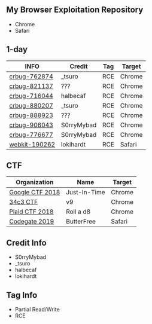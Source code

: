 ## My Browser Exploitation Repository
* Chrome
* Safari

## 1-day
INFO | Credit | Tag | Target
---------- | --------- | --------- | ---------
[crbug-762874](./Chrome-v8-762874/README.md) | _tsuro | RCE | Chrome
[crbug-821137](./Chrome-v8-821137/README.md) | ??? | RCE | Chrome
[crbug-716044](./Chrome-v8-Array.prototype.map/README.md) | halbecaf | RCE | Chrome
[crbug-880207](./Chrome-v8-Math.expm1/README.md) | _tsuro | RCE | Chrome
[crbug-888923](./Chrome-v8-Object.create/README.md) | ??? | RCE | Chrome
[crbug-906043](./Chrome-v8-906043/README.md) | S0rryMybad | RCE | Chrome
[crbug-776677](./Chrome-v8-776677/README.md) | S0rryMybad | RCE | Chrome
[webkit-190262](./Safari-JSC-190262/README.md) | lokihardt | RCE | Safari

## CTF
Organization | Name | Target
---------- | --------- | ---------
[Google CTF 2018](./Chrome-v8-just-in-time/README.md) | Just-In-Time | Chrome
[34c3 CTF](./Chrome-v8-34c3_v9/README.md) | v9 | Chrome
[Plaid CTF 2018](./Chrome-v8-821137/README.md) | Roll a d8 | Chrome
[Codegate 2019](./Safari-JSC-Codegate2019/README.md) | ButterFree | Safari

## Credit Info
* S0rryMybad 
* _tsuro
* halbecaf
* lokihardt

## Tag Info
* Partial Read/Write
* RCE
